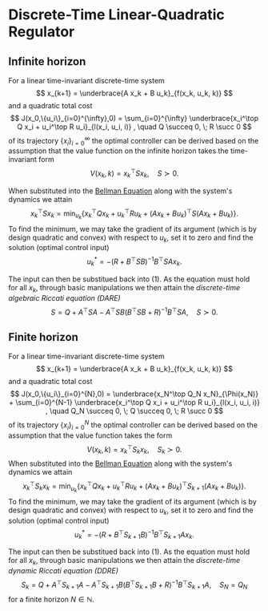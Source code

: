 # Discrete-Time Linear-Quadratic Regulator

## Infinite horizon

For a linear time-invariant discrete-time system
$$
x_{k+1} = \underbrace{A x_k + B u_k}_{f(x_k, u_k, k)}
$$
and a quadratic total cost
$$
J(x_0,\{u_i\}_{i=0}^{\infty},0) = \sum_{i=0}^{\infty} \underbrace{x_i^\top Q x_i + u_i^\top R u_i}_{l(x_i, u_i, i)}
, \quad Q \succeq 0, \; R \succ 0
$$
of its trajectory $\{x_i\}_{i=0}^\infty$ the optimal controller can be derived based on the assumption that the value function on the infinite horizon takes the time-invariant form
$$
V(x_k,k) = x_k^\top S x_k, \quad S \succ 0.
$$

When substituted into the [Bellman Equation](BellmanEqn.md) along with the system's dynamics we attain
$$
x_k^\top S x_k = \min_{u_k} \left\{x_k^\top Q x_k + u_k^\top R u_k + (A x_k + B u_k)^\top S (A x_k + B u_k)\right\} \tag{1}.
$$
To find the minimum, we may take the gradient of its argument (which is by design quadratic and convex) with respect to $u_k$, set it to zero and find the solution (optimal control input)
$$
u_k^* = - \left(R + B^\top S B\right)^{-1} B^\top S A x_k .
$$

The input can then be substitued back into (1). As the equation must hold for all $x_k$, through basic manipulations we then attain the *discrete-time algebraic Riccati equation (DARE)*
$$
S = Q + A^\top S A - A^\top S B \left(B^\top S B + R\right)^{-1} B^\top S A, \quad S \succ 0.
$$

## Finite horizon

For a linear time-invariant discrete-time system
$$
x_{k+1} = \underbrace{A x_k + B u_k}_{f(x_k, u_k, k)}
$$
and a quadratic total cost
$$
J(x_0,\{u_i\}_{i=0}^{N},0) = \underbrace{x_N^\top Q_N x_N}_{\Phi(x_N)} + \sum_{i=0}^{N-1} \underbrace{x_i^\top Q x_i + u_i^\top R u_i}_{l(x_i, u_i, i)}
, \quad Q_N \succeq 0, \; Q \succeq 0, \; R \succ 0
$$
of its trajectory $\{x_i\}_{i=0}^N$ the optimal controller can be derived based on the assumption that the value function takes the form
$$
V(x_k,k) = x_k^\top S_k x_k, \quad S_k \succ 0.
$$
When substituted into the [Bellman Equation](BellmanEqn.md) along with the system's dynamics we attain
$$
x_k^\top S_k x_k = \min_{u_k} \left\{x_k^\top Q x_k + u_k^\top R u_k + (A x_k + B u_k)^\top S_{k+1} (A x_k + B u_k)\right\} \tag{1}.
$$
To find the minimum, we may take the gradient of its argument (which is by design quadratic and convex) with respect to $u_k$, set it to zero and find the solution (optimal control input)
$$
u_k^* = - \left(R + B^\top S_{k+1} B\right)^{-1} B^\top S_{k+1} A x_k .
$$

The input can then be substitued back into (1). As the equation must hold for all $x_k$, through basic manipulations we then attain the *discrete-time dynamic Riccati equation (DDRE)*
$$
S_k = Q + A^\top S_{k+1} A - A^\top S_{k+1} B \left(B^\top S_{k+1} B + R\right)^{-1} B^\top S_{k+1} A, \quad S_N = Q_N
$$
for a finite horizon $N \in \mathbb{N}$.

